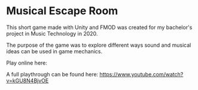 # Musical Escape Room
This short game made with Unity and FMOD was created for my bachelor's project in Music Technology in 2020. 

The purpose of the game was to explore different ways sound and musical ideas can be used in game mechanics.

Play online here:

A full playthrough can be found here: https://www.youtube.com/watch?v=kGU8N4BjvOE
